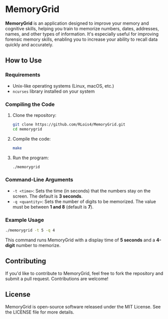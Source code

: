 # MemoryGrid

**MemoryGrid** is an application designed to improve your memory and cognitive skills, helping you train to memorize numbers, dates, addresses, names, and other types of information. It's especially useful for improving forensic memory skills, enabling you to increase your ability to recall data quickly and accurately.

## How to Use

### Requirements
- Unix-like operating systems (Linux, macOS, etc.)
- `ncurses` library installed on your system

### Compiling the Code

1. Clone the repository:

   ```bash
   git clone https://github.com/RLois4/MemoryGrid.git
   cd memorygrid
   ```

2. Compile the code:

   ```bash
   make
   ```

3. Run the program:

   ```bash
   ./memorygrid
   ```

### Command-Line Arguments

- `-t <time>`: Sets the time (in seconds) that the numbers stay on the screen. The default is **3 seconds**.
- `-q <quantity>`: Sets the number of digits to be memorized. The value must be between **1 and 8** (default is **7**).

### Example Usage

```bash
./memorygrid -t 5 -q 4
```

This command runs MemoryGrid with a display time of **5 seconds** and a **4-digit** number to memorize.

## Contributing

If you'd like to contribute to MemoryGrid, feel free to fork the repository and submit a pull request. Contributions are welcome!

## License

MemoryGrid is open-source software released under the MIT License. See the LICENSE file for more details.
